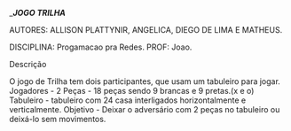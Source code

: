 ______JOGO TRILHA_____

AUTORES: ALLISON PLATTYNIR, ANGELICA, DIEGO DE LIMA E MATHEUS.

DISCIPLINA: Progamacao pra Redes. PROF: Joao.

Descrição

O jogo de Trilha tem dois participantes, que usam um tabuleiro para jogar.
Jogadores - 2
Peças - 18 peças sendo 9 brancas e 9 pretas.(x e o)
Tabuleiro - tabuleiro com 24 casa interligados horizontalmente e verticalmente.
Objetivo - Deixar o adversário com 2 peças no tabuleiro ou deixá-lo sem movimentos.
